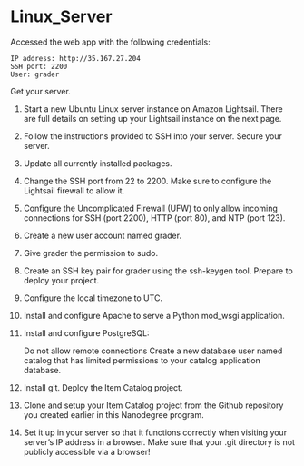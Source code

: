 # Linux_Server

Accessed the web app with the following credentials:

    IP address: http://35.167.27.204
    SSH port: 2200
    User: grader

Get your server.

1. Start a new Ubuntu Linux server instance on Amazon Lightsail. There are full details on setting up your Lightsail instance on the next page.
2. Follow the instructions provided to SSH into your server.
Secure your server.

3. Update all currently installed packages.
4. Change the SSH port from 22 to 2200. Make sure to configure the Lightsail firewall to allow it.
5. Configure the Uncomplicated Firewall (UFW) to only allow incoming connections for SSH (port 2200), HTTP (port 80), and NTP (port 123).
6. Create a new user account named grader.
7. Give grader the permission to sudo.
8. Create an SSH key pair for grader using the ssh-keygen tool.
Prepare to deploy your project.

9. Configure the local timezone to UTC.
10. Install and configure Apache to serve a Python mod_wsgi application.
11. Install and configure PostgreSQL:

    Do not allow remote connections
    Create a new database user named catalog that has limited permissions to your catalog application database.

12. Install git.
Deploy the Item Catalog project.

13. Clone and setup your Item Catalog project from the Github repository you created earlier in this Nanodegree program.
14. Set it up in your server so that it functions correctly when visiting your server’s IP address in a browser. Make sure that your .git directory is not publicly accessible via a browser!


